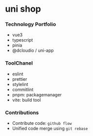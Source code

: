 # uni shop

### Technology Portfolio

- vue3
- typescript
- pinia
- @dcloudio / uni-app

### ToolChanel

- eslint
- prettier
- stylelint
- commitlint
- pnpm: packagemanager
- vite: build tool

### Contributions

- Contribute code: `github flow`
- Unified code merge using `git rebase`
